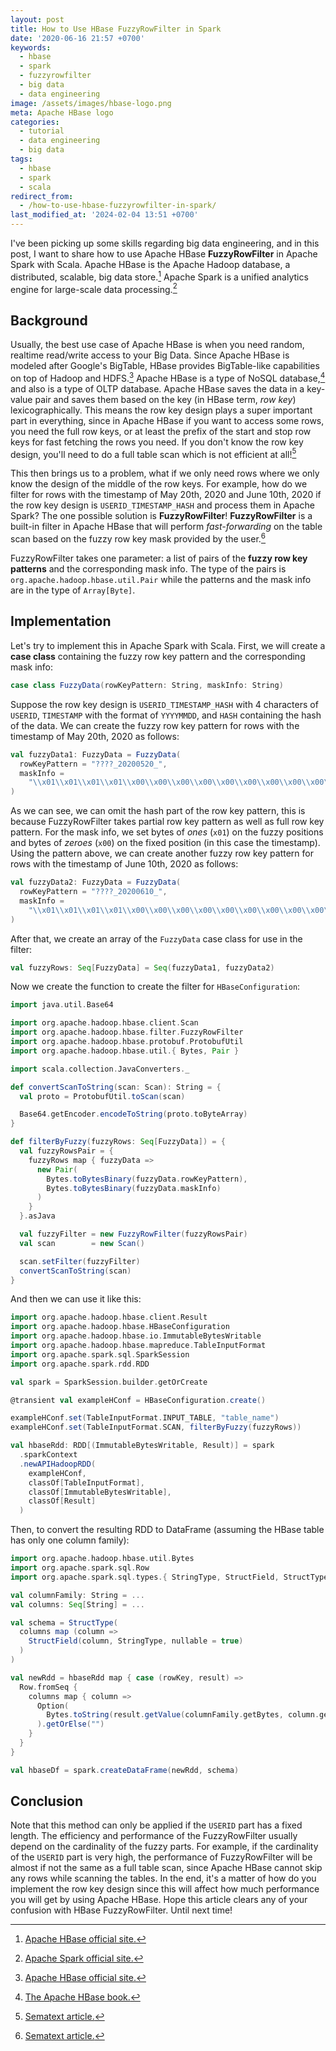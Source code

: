 ```yaml
---
layout: post
title: How to Use HBase FuzzyRowFilter in Spark
date: '2020-06-16 21:57 +0700'
keywords:
  - hbase
  - spark
  - fuzzyrowfilter
  - big data
  - data engineering
image: /assets/images/hbase-logo.png
meta: Apache HBase logo
categories:
  - tutorial
  - data engineering
  - big data
tags:
  - hbase
  - spark
  - scala
redirect_from:
  - /how-to-use-hbase-fuzzyrowfilter-in-spark/
last_modified_at: '2024-02-04 13:51 +0700'
---
```

I've been picking up some skills regarding big data engineering, and in this post, I want to share how to use Apache HBase **FuzzyRowFilter** in Apache Spark with Scala.<!--more--> Apache HBase is the Apache Hadoop database, a distributed, scalable, big data store.[^1] Apache Spark is a unified analytics engine for large-scale data processing.[^2]

## Background

Usually, the best use case of Apache HBase is when you need random, realtime read/write access to your Big Data. Since Apache HBase is modeled after Google's BigTable, HBase provides BigTable-like capabilities on top of Hadoop and HDFS.[^1] Apache HBase is a type of NoSQL database,[^3] and also is a type of OLTP database. Apache HBase saves the data in a key-value pair and saves them based on the key (in HBase term, _row key_) lexicographically. This means the row key design plays a super important part in everything, since in Apache HBase if you want to access some rows, you need the full row keys, or at least the prefix of the start and stop row keys for fast fetching the rows you need. If you don't know the row key design, you'll need to do a full table scan which is not efficient at all![^4]

This then brings us to a problem, what if we only need rows where we only know the design of the middle of the row keys. For example, how do we filter for rows with the timestamp of May 20th, 2020 and June 10th, 2020 if the row key design is `USERID_TIMESTAMP_HASH` and process them in Apache Spark? The one possible solution is **FuzzyRowFilter**! **FuzzyRowFilter** is a built-in filter in Apache HBase that will perform _fast-forwarding_ on the table scan based on the fuzzy row key mask provided by the user.[^4]

FuzzyRowFilter takes one parameter: a list of pairs of the **fuzzy row key patterns** and the corresponding mask info. The type of the pairs is `org.apache.hadoop.hbase.util.Pair` while the patterns and the mask info are in the type of `Array[Byte]`.

## Implementation

Let's try to implement this in Apache Spark with Scala. First, we will create a **case class** containing the fuzzy row key pattern and the corresponding mask info:

```scala
case class FuzzyData(rowKeyPattern: String, maskInfo: String)
```

Suppose the row key design is `USERID_TIMESTAMP_HASH` with 4 characters of `USERID`, `TIMESTAMP` with the format of `YYYYMMDD`, and `HASH` containing the hash of the data. We can create the fuzzy row key pattern for rows with the timestamp of May 20th, 2020 as follows:

```scala
val fuzzyData1: FuzzyData = FuzzyData(
  rowKeyPattern = "????_20200520_",
  maskInfo =
    "\\x01\\x01\\x01\\x01\\x00\\x00\\x00\\x00\\x00\\x00\\x00\\x00\\x00\\x00"
)
```

As we can see, we can omit the hash part of the row key pattern, this is because FuzzyRowFilter takes partial row key pattern as well as full row key pattern. For the mask info, we set bytes of _ones_ (`x01`) on the fuzzy positions and bytes of _zeroes_ (`x00`) on the fixed position (in this case the timestamp). Using the pattern above, we can create another fuzzy row key pattern for rows with the timestamp of June 10th, 2020 as follows:

```scala
val fuzzyData2: FuzzyData = FuzzyData(
  rowKeyPattern = "????_20200610_",
  maskInfo =
    "\\x01\\x01\\x01\\x01\\x00\\x00\\x00\\x00\\x00\\x00\\x00\\x00\\x00\\x00"
)
```

After that, we create an array of the `FuzzyData` case class for use in the filter:

```scala
val fuzzyRows: Seq[FuzzyData] = Seq(fuzzyData1, fuzzyData2)
```

Now we create the function to create the filter for `HBaseConfiguration`:

```scala
import java.util.Base64

import org.apache.hadoop.hbase.client.Scan
import org.apache.hadoop.hbase.filter.FuzzyRowFilter
import org.apache.hadoop.hbase.protobuf.ProtobufUtil
import org.apache.hadoop.hbase.util.{ Bytes, Pair }

import scala.collection.JavaConverters._

def convertScanToString(scan: Scan): String = {
  val proto = ProtobufUtil.toScan(scan)

  Base64.getEncoder.encodeToString(proto.toByteArray)
}

def filterByFuzzy(fuzzyRows: Seq[FuzzyData]) = {
  val fuzzyRowsPair = {
    fuzzyRows map { fuzzyData =>
      new Pair(
        Bytes.toBytesBinary(fuzzyData.rowKeyPattern),
        Bytes.toBytesBinary(fuzzyData.maskInfo)
      )
    }
  }.asJava

  val fuzzyFilter = new FuzzyRowFilter(fuzzyRowsPair)
  val scan        = new Scan()

  scan.setFilter(fuzzyFilter)
  convertScanToString(scan)
}
```

And then we can use it like this:

```scala
import org.apache.hadoop.hbase.client.Result
import org.apache.hadoop.hbase.HBaseConfiguration
import org.apache.hadoop.hbase.io.ImmutableBytesWritable
import org.apache.hadoop.hbase.mapreduce.TableInputFormat
import org.apache.spark.sql.SparkSession
import org.apache.spark.rdd.RDD

val spark = SparkSession.builder.getOrCreate

@transient val exampleHConf = HBaseConfiguration.create()

exampleHConf.set(TableInputFormat.INPUT_TABLE, "table_name")
exampleHConf.set(TableInputFormat.SCAN, filterByFuzzy(fuzzyRows))

val hbaseRdd: RDD[(ImmutableBytesWritable, Result)] = spark
  .sparkContext
  .newAPIHadoopRDD(
    exampleHConf,
    classOf[TableInputFormat],
    classOf[ImmutableBytesWritable],
    classOf[Result]
  )
```

Then, to convert the resulting RDD to DataFrame (assuming the HBase table has only one column family):

```scala
import org.apache.hadoop.hbase.util.Bytes
import org.apache.spark.sql.Row
import org.apache.spark.sql.types.{ StringType, StructField, StructType }

val columnFamily: String = ...
val columns: Seq[String] = ...

val schema = StructType(
  columns map (column =>
    StructField(column, StringType, nullable = true)
  )
)

val newRdd = hbaseRdd map { case (rowKey, result) =>
  Row.fromSeq {
    columns map { column =>
      Option(
        Bytes.toString(result.getValue(columnFamily.getBytes, column.getBytes))
      ).getOrElse("")
    }
  }
}

val hbaseDf = spark.createDataFrame(newRdd, schema)
```

## Conclusion

Note that this method can only be applied if the `USERID` part has a fixed length. The efficiency and performance of the FuzzyRowFilter usually depend on the cardinality of the fuzzy parts. For example, if the cardinality of the `USERID` part is very high, the performance of FuzzyRowFilter will be almost if not the same as a full table scan, since Apache HBase cannot skip any rows while scanning the tables. In the end, it's a matter of how do you implement the row key design since this will affect how much performance you will get by using Apache HBase. Hope this article clears any of your confusion with HBase FuzzyRowFilter. Until next time!

[^1]: [Apache HBase official site.](https://hbase.apache.org/)
[^2]: [Apache Spark official site.](https://spark.apache.org/)
[^3]: [The Apache HBase book.](https://hbase.apache.org/book.html#arch.overview)
[^4]: [Sematext article.](https://sematext.com/blog/consider-using-fuzzyrowfilter-when-in-need-for-secondary-indexes-in-hbase/)
